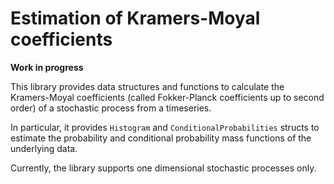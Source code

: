# Estimation of Kramers-Moyal coefficients

**Work in progress**

This library provides data structures and functions to calculate the
Kramers-Moyal coefficients (called Fokker-Planck coefficients up to second
order) of a stochastic process from a timeseries.

In particular, it provides `Histogram` and `ConditionalProbabilities` structs
to estimate the probability and conditional probability mass functions of the
underlying data.

Currently, the library supports one dimensional stochastic
processes only.
